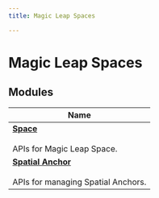```yaml
---
title: Magic Leap Spaces

---
```


# Magic Leap Spaces



## Modules

| Name           |
| -------------- |
| **[Space](/versioned_docs/version-31-Aug-2023/api-ref/api/Modules/group___magic_leap_spaces/group___space/group___space.md)** <br></br>APIs for Magic Leap Space.  |
| **[Spatial Anchor](/versioned_docs/version-31-Aug-2023/api-ref/api/Modules/group___magic_leap_spaces/group___spatial_anchor/group___spatial_anchor.md)** <br></br>APIs for managing Spatial Anchors.  |








